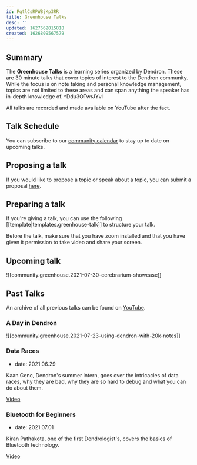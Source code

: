 ```yaml
---
id: PqtlCsRPWBjKp3RR
title: Greenhouse Talks
desc: ''
updated: 1627662015818
created: 1626809567579
---
```


## Summary

The **Greenhouse Talks** is a learning series organized by Dendron. These are 30 minute talks that cover topics of interest to the Dendron community.  While the focus is on note taking and personal knowledge management, topics are not limited to these areas and can span anything the speaker has in-depth knowledge of.  ^Ddu3OTwrJYvI

All talks are recorded and made available on YouTube after the fact.

## Talk Schedule

You can subscribe to our [community calendar](https://calendar.google.com/calendar/embed?src=0s84hkmgkb4p699ahgicq0j16o%40group.calendar.google.com&ctz=America%2FLos_Angeles) to stay up to date on upcoming talks. 

## Proposing a talk

If you would like to propose a topic or speak about a topic, you can submit a proposal [here](https://docs.google.com/forms/d/e/1FAIpQLSdf6wLGmjhox8JMwUZh4GbCwwfniuWwZE7cYp1pb_aj-lR1gw/viewform?usp=sf_link).

## Preparing a talk

If you're giving a talk, you can use the following [[template|templates.greenhouse-talk]] to structure your talk.

Before the talk, make sure that you have zoom installed and that you have given it permission to take video and share your screen. 

## Upcoming talk

![[community.greenhouse.2021-07-30-cerebrarium-showcase]]


## Past Talks

An archive of all previous talks can be found on [YouTube](https://www.youtube.com/playlist?list=PLrXlRqY7c8J-lPtS82muQd4VD8pR7Vn4E).


### A Day in Dendron
![[community.greenhouse.2021-07-23-using-dendron-with-20k-notes]]

### Data Races
- date: 2021.06.29

Kaan Genc, Dendron's summer intern, goes over the intricacies of data races, why they are bad, why they are so hard to debug and what you can do about them. 

[Video](https://www.youtube.com/watch?v=iIuzWkSlZd8&list=PLrXlRqY7c8J-lPtS82muQd4VD8pR7Vn4E&index=3) 

### Bluetooth for Beginners
- date: 2021.07.01

Kiran Pathakota, one of the first Dendrologist's, covers the basics of Bluetooth technology. 

[Video](https://www.youtube.com/watch?v=gzJdYicUjUs&list=PLrXlRqY7c8J-lPtS82muQd4VD8pR7Vn4E&index=1)
